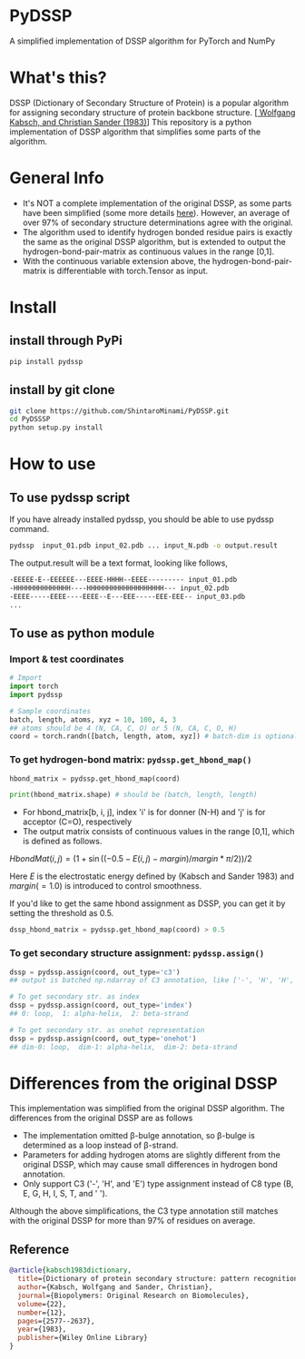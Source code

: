 # PyDSSP
A simplified implementation of DSSP algorithm for PyTorch and NumPy

# What's this?
DSSP (Dictionary of Secondary Structure of Protein) is a popular algorithm for assigning secondary structure of protein backbone structure. [<a href="https://onlinelibrary.wiley.com/doi/abs/10.1002/bip.360221211">
Wolfgang Kabsch, and Christian Sander (1983)</a>] This repository is a python implementation of DSSP algorithm that simplifies some parts of the algorithm.

# General Info
- It's NOT a complete implementation of the original DSSP, as some parts have been simplified (some more details [here](#differences-from-the-original-dssp)). However, an average of over 97% of secondary structure determinations agree with the original.
- The algorithm used to identify hydrogen bonded residue pairs is exactly the same as the original DSSP algorithm, but is extended to output the hydrogen-bond-pair-matrix as continuous values in the range [0,1].
- With the continuous variable extension above, the hydrogen-bond-pair-matrix is differentiable with torch.Tensor as input.

# Install
## install through PyPi
``` bash
pip install pydssp
```
## install by git clone
``` bash
git clone https://github.com/ShintaroMinami/PyDSSP.git
cd PyDSSSP
python setup.py install
```

# How to use
## To use pydssp script
If you have already installed pydssp, you should be able to use pydssp command.
``` bash
pydssp  input_01.pdb input_02.pdb ... input_N.pdb -o output.result
```
The output.result will be a text format, looking like follows,
``` bash
-EEEEE-E--EEEEEE---EEEE-HHHH--EEEE--------- input_01.pdb
-HHHHHHHHHHHHHH----HHHHHHHHHHHHHHHHHHH--- input_02.pdb
-EEEE-----EEEE----EEEE--E---EEE-----EEE-EEE-- input_03.pdb
...
```

## To use as python module
### Import & test coordinates
``` python
# Import
import torch
import pydssp

# Sample coordinates
batch, length, atoms, xyz = 10, 100, 4, 3
## atoms should be 4 (N, CA, C, O) or 5 (N, CA, C, O, H)
coord = torch.randn([batch, length, atom, xyz]) # batch-dim is optional
```

### To get hydrogen-bond matrix: ```pydssp.get_hbond_map()```
``` python
hbond_matrix = pydssp.get_hbond_map(coord)

print(hbond_matrix.shape) # should be (batch, length, length)
```
- For hbond_matrix[b, i, j], index 'i' is for donner (N-H) and 'j' is for acceptor (C=O), respectively
- The output matrix consists of continuous values in the range [0,1], which is defined as follows.

$HbondMat(i,j) = (1+\sin((-0.5-E(i,j)-margin)/margin*\pi/2))/2$

Here $E$ is the electrostatic energy defined by (Kabsch and Sander 1983) and $margin(=1.0)$ is introduced to control smoothness.

If you'd like to get the same hbond assignment as DSSP, you can get it by setting the threshold as 0.5.
``` python
dssp_hbond_matrix = pydssp.get_hbond_map(coord) > 0.5
```

### To get secondary structure assignment: ```pydssp.assign()```
``` python
dssp = pydssp.assign(coord, out_type='c3')
## output is batched np.ndarray of C3 annotation, like ['-', 'H', 'H', ..., 'E', '-']

# To get secondary str. as index
dssp = pydssp.assign(coord, out_type='index')
## 0: loop,  1: alpha-helix,  2: beta-strand

# To get secondary str. as onehot representation
dssp = pydssp.assign(coord, out_type='onehot')
## dim-0: loop,  dim-1: alpha-helix,  dim-2: beta-strand
```

# Differences from the original DSSP
This implementation was simplified from the original DSSP algorithm. The differences from the original DSSP are as follows
- The implementation omitted β-bulge annotation, so β-bulge is determined as a loop instead of β-strand.
- Parameters for adding hydrogen atoms are slightly different from the original DSSP, which may cause small differences in hydrogen bond annotation.
- Only support C3 ('-', 'H', and 'E') type assignment instead of C8 type (B, E, G, H, I, S, T, and ' ').

Although the above simplifications, the C3 type annotation still matches with the original DSSP for more than 97% of residues on average.

## Reference
``` bibtex
@article{kabsch1983dictionary,
  title={Dictionary of protein secondary structure: pattern recognition of hydrogen-bonded and geometrical features},
  author={Kabsch, Wolfgang and Sander, Christian},
  journal={Biopolymers: Original Research on Biomolecules},
  volume={22},
  number={12},
  pages={2577--2637},
  year={1983},
  publisher={Wiley Online Library}
}
```